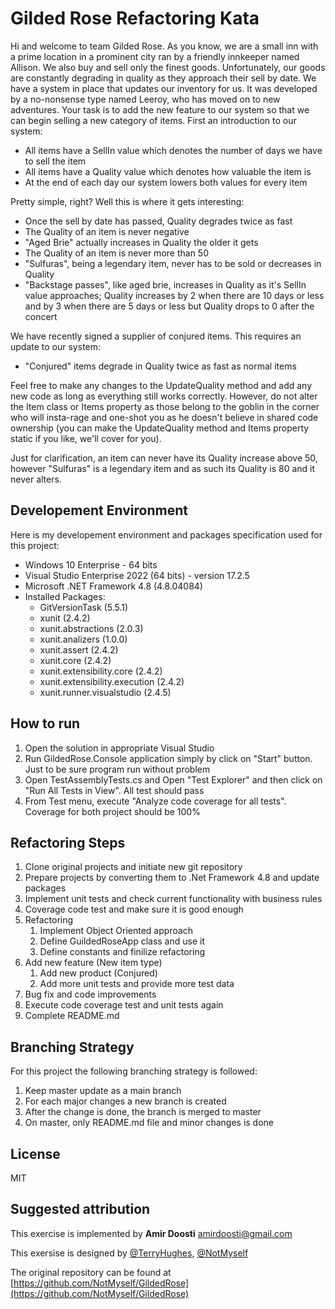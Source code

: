 # Gilded Rose Refactoring Kata

Hi and welcome to team Gilded Rose. As you know, we are a small inn with a 
prime location in a prominent city ran by a friendly innkeeper named 
Allison. We also buy and sell only the finest goods. Unfortunately, our 
goods are constantly degrading in quality as they approach their sell by 
date. We have a system in place that updates our inventory for us. It was 
developed by a no-nonsense type named Leeroy, who has moved on to new 
adventures. Your task is to add the new feature to our system so that we 
can begin selling a new category of items. First an introduction to our 
system:

- All items have a SellIn value which denotes the number of days we have 
to sell the item
- All items have a Quality value which denotes how valuable the item is
- At the end of each day our system lowers both values for every item

Pretty simple, right? Well this is where it gets interesting:

- Once the sell by date has passed, Quality degrades twice as fast
- The Quality of an item is never negative
- "Aged Brie" actually increases in Quality the older it gets
- The Quality of an item is never more than 50
- "Sulfuras", being a legendary item, never has to be sold or decreases 
in Quality
- "Backstage passes", like aged brie, increases in Quality as it's SellIn 
value approaches; Quality increases by 2 when there are 10 days or less 
and by 3 when there are 5 days or less but Quality drops to 0 after the 
concert

We have recently signed a supplier of conjured items. This requires an 
update to our system:

- "Conjured" items degrade in Quality twice as fast as normal items

Feel free to make any changes to the UpdateQuality method and add any 
new code as long as everything still works correctly. However, do not 
alter the Item class or Items property as those belong to the goblin 
in the corner who will insta-rage and one-shot you as he doesn't 
believe in shared code ownership (you can make the UpdateQuality 
method and Items property static if you like, we'll cover for you).

Just for clarification, an item can never have its Quality increase 
above 50, however "Sulfuras" is a legendary item and as such its 
Quality is 80 and it never alters.

## Developement Environment
Here is my developement environment and packages specification used for this project:
- Windows 10 Enterprise - 64 bits
- Visual Studio Enterprise 2022 (64 bits) - version 17.2.5
- Microsoft .NET Framework 4.8 (4.8.04084)
- Installed Packages:
	- GitVersionTask (5.5.1)
	- xunit (2.4.2)
	- xunit.abstractions (2.0.3)
	- xunit.analizers (1.0.0)
	- xunit.assert (2.4.2)
	- xunit.core (2.4.2)
	- xunit.extensibility.core (2.4.2)
	- xunit.extensibility.execution (2.4.2)
	- xunit.runner.visualstudio (2.4.5)

## How to run
1. Open the solution in appropriate Visual Studio
2. Run GildedRose.Console application simply by click on "Start" button. Just to be sure program run without problem
3. Open TestAssemblyTests.cs and Open "Test Explorer" and then click on "Run All Tests in View". All test should pass
4. From Test menu, execute "Analyze code coverage for all tests". Coverage for both project should be 100%

## Refactoring Steps
1. Clone original projects and initiate new git repository  
2. Prepare projects by converting them to .Net Framework 4.8 and update packages  
3. Implement unit tests and check current functionality with business rules  
4. Coverage code test and make sure it is good enough  
5. Refactoring 
	1. Implement Object Oriented approach  
	2. Define GuildedRoseApp class and use it  
	3. Define constants and finilize refactoring  
6. Add new feature (New item type) 
	1. Add new product (Conjured)  
	2. Add more unit tests and provide more test data  
7. Bug fix and code improvements  
8. Execute code coverage test and unit tests again  
9. Complete README.md

## Branching Strategy
For this project the following branching strategy is followed:
1. Keep master update as a main branch
2. For each major changes a new branch is created
3. After the change is done, the branch is merged to master
4. On master, only README.md file and minor changes is done

## License

MIT

## Suggested attribution

This exercise is implemented by **Amir Doosti** <amirdoosti@gmail.com>

This exersise is designed by [@TerryHughes](https://twitter.com/TerryHughes), [@NotMyself](https://twitter.com/NotMyself)

The original repository can be found at [https://github.com/NotMyself/GildedRose](https://github.com/NotMyself/GildedRose)
